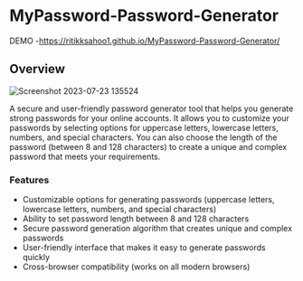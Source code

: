 # MyPassword-Password-Generator

DEMO -https://ritikksahoo1.github.io/MyPassword-Password-Generator/
## <b> Overview </b>
![Screenshot 2023-07-23 135524](https://github.com/ritikksahoo1/MyPassword-Password-Generator/assets/117077788/68b0588d-c758-4c80-b7fe-ca028c423c0d)


A secure and user-friendly password generator tool that helps you generate strong passwords for your online accounts. It allows you to customize your passwords by selecting options for uppercase letters, lowercase letters, numbers, and special characters. You can also choose the length of the password (between 8 and 128 characters) to create a unique and complex password that meets your requirements.

### <b> Features </b>

- Customizable options for generating passwords (uppercase letters, lowercase letters, numbers, and special characters)
- Ability to set password length between 8 and 128 characters
- Secure password generation algorithm that creates unique and complex passwords
- User-friendly interface that makes it easy to generate passwords quickly
- Cross-browser compatibility (works on all modern browsers)
